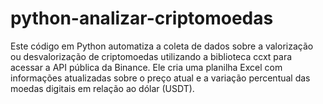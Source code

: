 # python-analizar-criptomoedas
Este código em Python automatiza a coleta de dados sobre a valorização ou desvalorização de criptomoedas utilizando a biblioteca ccxt para acessar a API pública da Binance. Ele cria uma planilha Excel com informações atualizadas sobre o preço atual e a variação percentual das moedas digitais em relação ao dólar (USDT).
